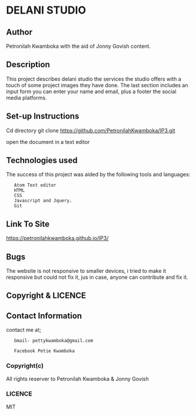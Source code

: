 # DELANI STUDIO

## Author
Petronilah Kwamboka with the aid of Jonny Govish content.


## Description
  This project describes delani studio the services the studio offers with a touch of some project images they have done.
  The last section includes an input form you can enter your name and email, plus a footer the social media platforms.


## Set-up Instructions

Cd directory
git clone https://github.com/PetronilahKwamboka/IP3.git

open the  document in a text editor

## Technologies used

The success of this project was aided by the following tools and languages:

       Atom Text editor
       HTML
       CSS
       Javascript and Jquery.
       Git

## Link To Site
 https://petronilahkwamboka.github.io/IP3/

## Bugs
 The website is not responsive to smaller devices, i tried to make it responsive but could not fix it, jus in case, anyone can contribute  and fix it.


## Copyright & LICENCE

## Contact Information

 contact me at;

       Gmail- pettykwamboka@gmail.com

       Facebook Petie Kwamboka



### Copyright(c)

All rights reserver to Petronilah Kwamboka & Jonny Govish

### LICENCE
   MIT
